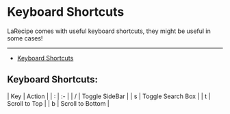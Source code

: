 # Keyboard Shortcuts

LaRecipe comes with useful keyboard shortcuts, they might be useful in some cases!

---

- [Keyboard Shortcuts](#keyboard-shortcuts)

<a name="keyboard-shortcuts"></a>
## Keyboard Shortcuts:

| Key | Action   |
| : |   :-   |
| / | Toggle SideBar |
| s | Toggle Search Box   |
| t | Scroll to Top  |
| b | Scroll to Bottom  |

<larecipe-newsletter></larecipe-newsletter>